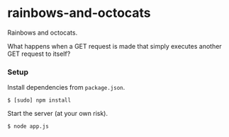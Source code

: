 # rainbows-and-octocats
Rainbows and octocats.

What happens when a GET request is made that simply executes another GET request to itself?

### Setup
Install dependencies from ```package.json```.
```
$ [sudo] npm install
```
Start the server (at your own risk).
```
$ node app.js
```
